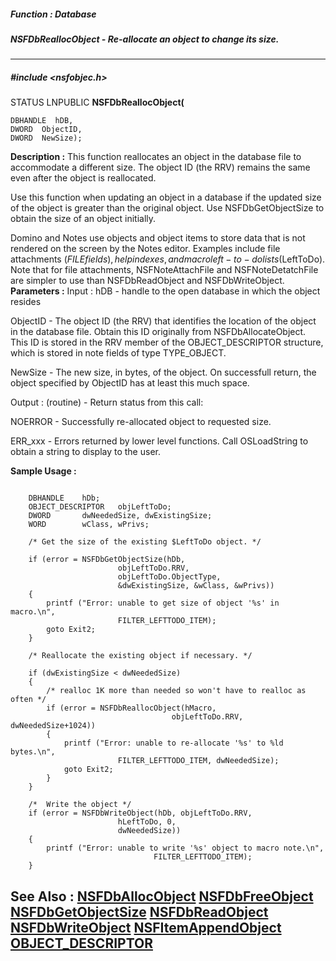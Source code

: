 ##### Function : Database
##### NSFDbReallocObject - Re-allocate an object to change its size.
---
##### #include <nsfobjec.h>
STATUS LNPUBLIC **NSFDbReallocObject(**

	DBHANDLE  hDB,
	DWORD  ObjectID,
	DWORD  NewSize);
**Description :**
This function reallocates an object in the database file to accommodate a 
different size. The object ID (the RRV) remains the same even after the object 
is reallocated.

Use this function when updating an object in a database if the updated size of 
the object is greater than the original object. Use NSFDbGetObjectSize to 
obtain the size of an object initially.

Domino and Notes use objects and object items to store data that is not 
rendered on the screen by the Notes editor. Examples include file attachments 
($FILE fields), help indexes, and macro left-to-do lists ($LeftToDo). Note that 
for file attachments, NSFNoteAttachFile and NSFNoteDetatchFile are simpler to 
use than NSFDbReadObject and NSFDbWriteObject.
**Parameters :**
Input :
hDB  -  handle to the open database in which the object resides

ObjectID  -  The object ID (the RRV) that identifies the location of the object in the database file. Obtain this ID originally from NSFDbAllocateObject. This ID is stored in the RRV member of the OBJECT_DESCRIPTOR structure, which is stored in note fields of type TYPE_OBJECT.

NewSize  -  The new size, in bytes, of the object. On successfull return, the object specified by ObjectID has at least this much space.

Output :
(routine)  -  Return status from this call: 

NOERROR - Successfully re-allocated object to requested size.

ERR_xxx - Errors returned by lower level functions. Call OSLoadString to obtain a string to display to the user.


**Sample Usage :**
```

    DBHANDLE    hDb;
    OBJECT_DESCRIPTOR   objLeftToDo;
    DWORD       dwNeededSize, dwExistingSize;
    WORD        wClass, wPrivs;

    /* Get the size of the existing $LeftToDo object. */

    if (error = NSFDbGetObjectSize(hDb, 
                        objLeftToDo.RRV, 
                        objLeftToDo.ObjectType,
                        &dwExistingSize, &wClass, &wPrivs))
    {
        printf ("Error: unable to get size of object '%s' in macro.\n",
                        FILTER_LEFTTODO_ITEM);
        goto Exit2;
    }

    /* Reallocate the existing object if necessary. */

    if (dwExistingSize < dwNeededSize)
    {
        /* realloc 1K more than needed so won't have to realloc as often */
        if (error = NSFDbReallocObject(hMacro,
                                    objLeftToDo.RRV, dwNeededSize+1024))
        {
            printf ("Error: unable to re-allocate '%s' to %ld bytes.\n",
                        FILTER_LEFTTODO_ITEM, dwNeededSize);
            goto Exit2;
        }
    }

    /*  Write the object */
    if (error = NSFDbWriteObject(hDb, objLeftToDo.RRV, 
                        hLeftToDo, 0,
                        dwNeededSize))
    {
        printf ("Error: unable to write '%s' object to macro note.\n",
                                FILTER_LEFTTODO_ITEM);
    }

```
**See Also :**
[NSFDbAllocObject](D:/md_files/NSFDbAllocObject.md)
[NSFDbFreeObject](D:/md_files/NSFDbFreeObject.md)
[NSFDbGetObjectSize](D:/md_files/NSFDbGetObjectSize.md)
[NSFDbReadObject](D:/md_files/NSFDbReadObject.md)
[NSFDbWriteObject](D:/md_files/NSFDbWriteObject.md)
[NSFItemAppendObject](D:/md_files/NSFItemAppendObject.md)
[OBJECT_DESCRIPTOR](D:/md_files/OBJECT_DESCRIPTOR.md)
---
